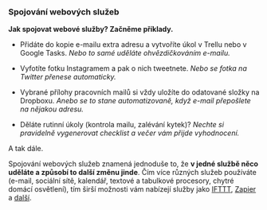 ### Spojování webových služeb

**Jak spojovat webové služby? Začněme příklady.** 


- Přidáte do kopie e-mailu extra adresu a vytvoříte úkol v Trellu nebo v
Google Tasks. *Nebo to samé uděláte ohvězdičkováním e-mailu.*

- Vyfotíte fotku Instagramem a pak o nich tweetnete. *Nebo se fotka na Twitter
přenese automaticky.*

- Vybrané přílohy pracovních mailů si vždy uložíte do odatované složky na
Dropboxu. *Anebo se to stane automatizovaně, když e-mail přepošlete na nějakou adresu.* 

- Děláte rutinní úkoly (kontrola mailu, zalévání kytek)? *Nechte si pravidelně
vygenerovat checklist a večer vám přijde vyhodnocení.*


A tak dále.


Spojování webových služeb znamená jednoduše to, že **v jedné službě něco
uděláte a způsobí to další změnu jinde**. Čím více různých služeb používáte
(e-mail, sociální sítě, kalendář, textové a tabulkové procesory, chytré domácí
osvětlení), tím širší možnosti vám nabízejí služby jako
[IFTTT](https://ifttt.com/), [Zapier](https://zapier.com) a
[další](https://www.google.cz/?#q=ifttt+alternatives).
